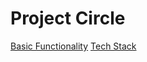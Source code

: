 # Project Circle

[Basic Functionality](./functionality/README.md)
[Tech Stack](./tech-stack/README.md)